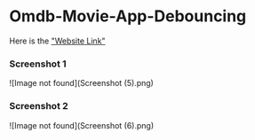 # Omdb-Movie-App-Debouncing

Here is the ["Website Link"](https://singular-cactus-398407.netlify.app/)

### Screenshot 1
![Image not found](Screenshot (5).png)
### Screenshot 2
![Image not found](Screenshot (6).png)
